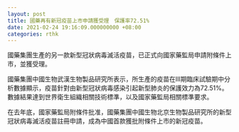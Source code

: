 ```yaml
---
layout: post
title: 國藥再有新冠疫苗上市申請獲受理　保護率72.51%
date: 2021-02-24 19:16:09.000000000 +08:00
categories: rthk
---
```


國藥集團生產的另一款新型冠狀病毒滅活疫苗，已正式向國家藥監局申請附條件上市，並獲受理。

國藥集團中國生物武漢生物製品研究所表示，所生產的疫苗在Ⅲ期臨床試驗期中分析數據顯示，疫苗針對由新型冠狀病毒感染引起新型肺炎的保護效力為72.51%。數據結果達到世界衛生組織相關技術標準，以及國家藥監局相關標準要求。

在去年底，國家藥監局附條件批准，國藥集團中國生物北京生物製品研究所的新型冠狀病毒滅活疫苗註冊申請，成為中國首款獲批附條件上市的新冠疫苗。
